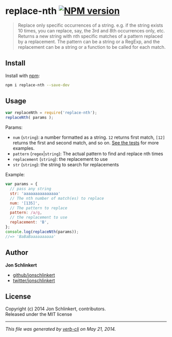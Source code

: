# replace-nth [![NPM version](https://badge.fury.io/js/replace-nth.png)](http://badge.fury.io/js/replace-nth)

> Replace only specific occurrences of a string. e.g. if the string exists 10 times, you can replace, say, the 3rd and 8th occurrences only, etc. Returns a new string with nth specific matches of a pattern replaced by a replacement. The pattern can be a string or a RegExp, and the replacement can be a string or a function to be called for each match.

## Install
Install with [npm](npmjs.org):

```bash
npm i replace-nth --save-dev
``` 

## Usage

```js
var replaceNth = require('replace-nth');
replaceNth( params );
```

Params:

* `num` (`string`): a number formatted as a string. `12` returns first match, `[12]` returns the first and second match, and so on. [See the tests](./test/test.js) for more examples.
* `pattern` (`regex`|`string`):  The actual pattern to find and replace nth times
* `replacement` (`string`): the replacement to use
* `str` (`string`): the string to search for replacements

Example:

```js
var params = {
  // pass any string
  str: 'aaaaaaaaaaaaaaa'
  // The nth number of match(es) to replace
  num: '[135]',
  // The pattern to replace
  pattern: /a/g,
  // the replacement to use
  replacement: 'B',
};
console.log(replaceNth(params));
//=> 'BaBaBaaaaaaaaaa'
```

## Author

**Jon Schlinkert**

+ [github/jonschlinkert](https://github.com/jonschlinkert)
+ [twitter/jonschlinkert](http://twitter.com/jonschlinkert)

## License
Copyright (c) 2014 Jon Schlinkert, contributors.  
Released under the MIT license

***

_This file was generated by [verb-cli](https://github.com/assemble/verb-cli) on May 21, 2014._